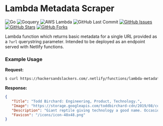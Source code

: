 # Lambda Metadata Scraper

![Go](https://img.shields.io/badge/Go-1.14-blue.svg?logo=go&longCache=true&logoColor=white&colorB=88C0D0&style=flat-square&colorA=4c566a)
![Goquery](https://img.shields.io/badge/Goquery-1.5.1-blue.svg?logo=go&longCache=true&logoColor=white&colorB=88C0D0&style=flat-square&colorA=4c566a)
![AWS Lambda](https://img.shields.io/badge/AWS--Lambda-1.17.0-blue.svg?logo=go&longCache=true&logoColor=white&colorB=88C0D0&style=flat-square&colorA=4c566a)
![GitHub Last Commit](https://img.shields.io/github/last-commit/google/skia.svg?style=flat-square&colorA=4c566a&colorB=a3be8c&logo=GitHub)
[![GitHub Issues](https://img.shields.io/github/issues/toddbirchard/lambda-metadata-scraper.svg?style=flat-square&colorA=4c566a&colorB=ebcb8b&logo=GitHub)](https://github.com/toddbirchard/lambda-metadata-scraper/issues)
[![GitHub Stars](https://img.shields.io/github/stars/toddbirchard/lambda-metadata-scraper.svg?style=flat-square&colorB=ebcb8b&colorA=4c566a&logo=GitHub)](https://github.com/toddbirchard/lambda-metadata-scraper/stargazers)
[![GitHub Forks](https://img.shields.io/github/forks/toddbirchard/lambda-metadata-scraper.svg?style=flat-square&colorA=4c566a&colorB=ebcb8b&logo=GitHub)](https://github.com/toddbirchard/lambda-metadata-scraper/network)

Lambda function which returns basic metadata for a single URL provided as a `?url` querystring parameter. Intended to be deployed as an endpoint served with Netlify functions.

### Example Usage

**Request:**
```bash
$ curl https://hackersandslackers.com/.netlify/functions/lambda-metadata-scraper?url=https://toddbirchard.com
```

**Response:**
```json
{
   "Title": "Todd Birchard: Engineering, Product, Technology.",
   "Image": "https://storage.googleapis.com/toddbirchard-cdn/2019/08/cover.jpeg",
   "Description": "Giant reptile giving technology a good name. Occasional tangents of mass destruction. Made in Silicon Alley.",
   "Favicon": "/icons/icon-48x48.png"
}
```